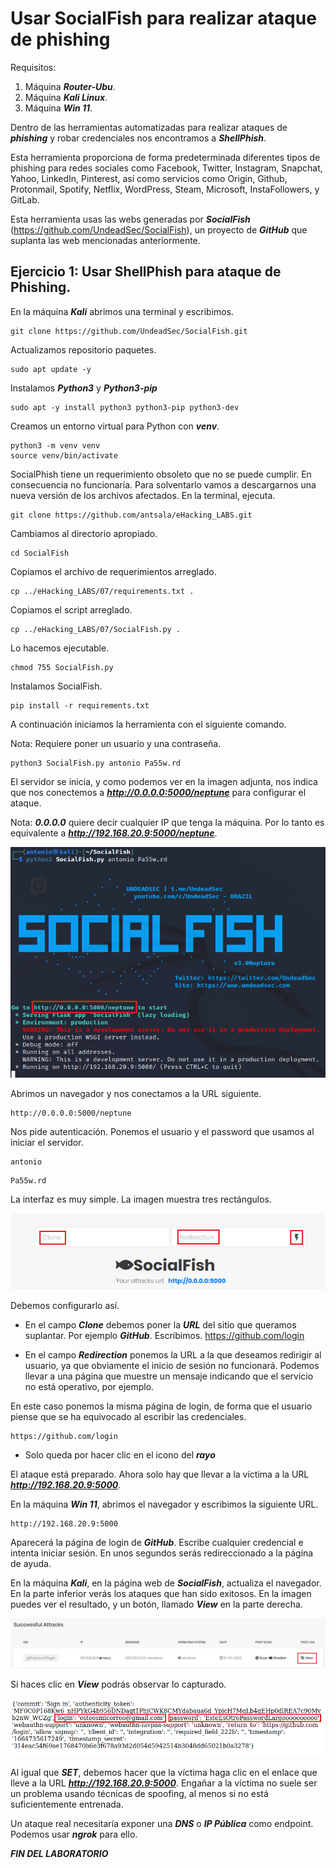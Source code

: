 #  Usar SocialFish para realizar ataque de phishing
   
  
Requisitos:
1. Máquina ***Router-Ubu***.
2. Máquina ***Kali Linux***.
3. Máquina ***Win 11***.


Dentro de las herramientas automatizadas para realizar ataques de ***phishing*** y robar credenciales nos encontramos a ***ShellPhish***.

Esta herramienta proporciona de forma predeterminada diferentes tipos de phishing para redes sociales como Facebook, Twitter, Instagram, Snapchat, Yahoo, LinkedIn, Pinterest, así como servicios como Origin, Github, Protonmail, Spotify, Netflix, WordPress, Steam, Microsoft, InstaFollowers, y GitLab.

Esta herramienta usas las webs generadas por ***SocialFish*** (https://github.com/UndeadSec/SocialFish), un proyecto de ***GitHub*** que suplanta las web mencionadas anteriormente.

## Ejercicio 1: Usar ShellPhish para ataque de Phishing.

En la máquina ***Kali*** abrimos una terminal y escribimos.
```
git clone https://github.com/UndeadSec/SocialFish.git
```

Actualizamos repositorio paquetes.
```
sudo apt update -y
```

Instalamos ***Python3*** y ***Python3-pip***
```
sudo apt -y install python3 python3-pip python3-dev 
```

Creamos un entorno virtual para Python con ***venv***.
```
python3 -m venv venv
source venv/bin/activate
```

SocialPhish tiene un requerimiento obsoleto que no se puede cumplir. En consecuencia no funcionaría. Para solventarlo vamos a descargarnos una nueva versión de los archivos afectados.
En la terminal, ejecuta.
```
git clone https://github.com/antsala/eHacking_LABS.git
```

Cambiamos al directorio apropiado.

```
cd SocialFish
```

Copiamos el archivo de requerimientos arreglado.
```
cp ../eHacking_LABS/07/requirements.txt .
```

Copiamos el script arreglado.
```
cp ../eHacking_LABS/07/SocialFish.py .
```

Lo hacemos ejecutable.
```
chmod 755 SocialFish.py
```

Instalamos SocialFish.

```
pip install -r requirements.txt
```

A continuación iniciamos la herramienta con el siguiente comando.

Nota: Requiere poner un usuario y una contraseña.
```
python3 SocialFish.py antonio Pa55w.rd
```

El servidor se inicia, y como podemos ver en la imagen adjunta, nos indica que nos conectemos a ***http://0.0.0.0:5000/neptune*** para configurar el ataque.

Nota: ***0.0.0.0*** quiere decir cualquier IP que tenga la máquina. Por lo tanto es equivalente a ***http://192.168.20.9:5000/neptune***.

![Servidor iniciado](../img/lab-07-B/202210021936.png)

Abrimos un navegador y nos conectamos a la URL siguiente.
```
http://0.0.0.0:5000/neptune
```

Nos pide autenticación. Ponemos el usuario y el password que usamos al iniciar el servidor.
```
antonio
```

```
Pa55w.rd
```

La interfaz es muy simple. La imagen muestra tres rectángulos.

![configuración](../img/lab-07-B/202210021941.png)

Debemos configurarlo así.

* En el campo ***Clone*** debemos poner la ***URL*** del sitio que queramos suplantar. Por ejemplo ***GitHub***. Escribimos.
https://github.com/login

* En el campo ***Redirection*** ponemos la URL a la que deseamos redirigir al usuario, ya que obviamente el inicio de sesión no funcionará. Podemos llevar a una página que muestre un mensaje indicando que el servicio no está operativo, por ejemplo.

En este caso ponemos la misma página de login, de forma que el usuario piense que se ha equivocado al escribir las credenciales.
```
https://github.com/login
```

* Solo queda por hacer clic en el icono del ***rayo***

El ataque está preparado. Ahora solo hay que llevar a la víctima a la URL ***http://192.168.20.9:5000***.

En la máquina ***Win 11***, abrimos el navegador y escribimos la siguiente URL.
```
http://192.168.20.9:5000
```

Aparecerá la página de login de ***GitHub***. Escribe cualquier credencial e intenta iniciar sesión. En unos segundos serás redireccionado a la página de ayuda.

En la máquina ***Kali***, en la página web de ***SocialFish***, actualiza el navegador. En la parte inferior verás los ataques que han sido exitosos. En la imagen puedes ver el resultado, y un botón, llamado ***View*** en la parte derecha.

![Resultado](../img/lab-07-B/202210022052.png)

Si haces clic en ***View*** podrás observar lo capturado.

![Credenciales capturadas](../img/lab-07-B/202210022055.png)

Al igual que ***SET***, debemos hacer que la víctima haga clic en el enlace que lleve a la URL ***http://192.168.20.9:5000***. Engañar a la víctima no suele ser un problema usando técnicas de spoofing, al menos si no está suficientemente entrenada.

Un ataque real necesitaría exponer una ***DNS*** o ***IP Pública*** como endpoint. Podemos usar ***ngrok*** para ello.

***FIN DEL LABORATORIO***